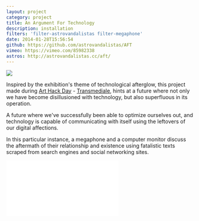 ```yaml
---
layout: project
category: project
title: An Argument For Technology
description: installation
filters: 'filter-astrovandalistas filter-megaphone'
date: 2014-01-28T15:56:54
github: https://github.com/astrovandalistas/AFT
vimeo: https://vimeo.com/85982338
astros: http://astrovandalistas.cc/aft/
---
```

![](/images/projects/an-argument-for-technology/AFT_x.jpg)

Inspired by the exhibition's theme of technological afterglow, this project made during [Art Hack Day](http://www.arthackday.net/events/afterglow) - [Transmediale](http://www.transmediale.de/), hints at a future where not only we have become disillusioned with technology, but also superfluous in its operation.

A future where we've successfully been able to optimize ourselves out, and technology is capable of communicating with itself using the leftovers of our digital affections.

In this particular instance, a megaphone and a computer monitor discuss the aftermath of their relationship and existence using fatalistic texts scraped from search engines and social networking sites.

<div class="video-wrapper video-wrapper-16x9">
    <iframe src="//player.vimeo.com/video/85982338?title=0&amp;byline=0&amp;portrait=0" frameborder="0" webkitallowfullscreen="" mozallowfullscreen="" allowfullscreen=""></iframe>
</div>
